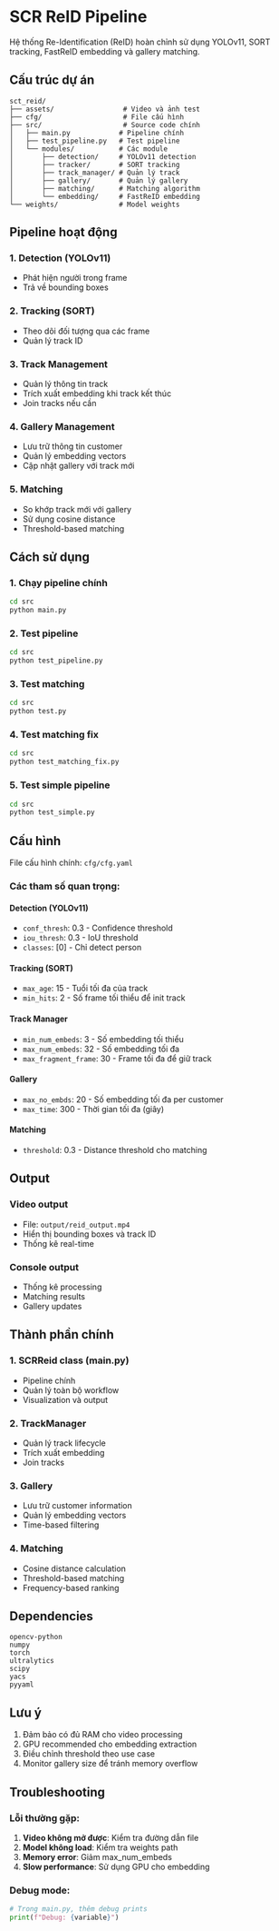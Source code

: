 # SCR ReID Pipeline

Hệ thống Re-Identification (ReID) hoàn chỉnh sử dụng YOLOv11, SORT tracking, FastReID embedding và gallery matching.

## Cấu trúc dự án

```
sct_reid/
├── assets/                 # Video và ảnh test
├── cfg/                    # File cấu hình
├── src/                    # Source code chính
│   ├── main.py            # Pipeline chính
│   ├── test_pipeline.py   # Test pipeline
│   └── modules/           # Các module
│       ├── detection/     # YOLOv11 detection
│       ├── tracker/       # SORT tracking
│       ├── track_manager/ # Quản lý track
│       ├── gallery/       # Quản lý gallery
│       ├── matching/      # Matching algorithm
│       └── embedding/     # FastReID embedding
└── weights/               # Model weights
```

## Pipeline hoạt động

### 1. Detection (YOLOv11)
- Phát hiện người trong frame
- Trả về bounding boxes

### 2. Tracking (SORT)
- Theo dõi đối tượng qua các frame
- Quản lý track ID

### 3. Track Management
- Quản lý thông tin track
- Trích xuất embedding khi track kết thúc
- Join tracks nếu cần

### 4. Gallery Management
- Lưu trữ thông tin customer
- Quản lý embedding vectors
- Cập nhật gallery với track mới

### 5. Matching
- So khớp track mới với gallery
- Sử dụng cosine distance
- Threshold-based matching

## Cách sử dụng

### 1. Chạy pipeline chính
```bash
cd src
python main.py
```

### 2. Test pipeline
```bash
cd src
python test_pipeline.py
```

### 3. Test matching
```bash
cd src
python test.py
```

### 4. Test matching fix
```bash
cd src
python test_matching_fix.py
```

### 5. Test simple pipeline
```bash
cd src
python test_simple.py
```

## Cấu hình

File cấu hình chính: `cfg/cfg.yaml`

### Các tham số quan trọng:

#### Detection (YOLOv11)
- `conf_thresh`: 0.3 - Confidence threshold
- `iou_thresh`: 0.3 - IoU threshold
- `classes`: [0] - Chỉ detect person

#### Tracking (SORT)
- `max_age`: 15 - Tuổi tối đa của track
- `min_hits`: 2 - Số frame tối thiểu để init track

#### Track Manager
- `min_num_embeds`: 3 - Số embedding tối thiểu
- `max_num_embeds`: 32 - Số embedding tối đa
- `max_fragment_frame`: 30 - Frame tối đa để giữ track

#### Gallery
- `max_no_embds`: 20 - Số embedding tối đa per customer
- `max_time`: 300 - Thời gian tối đa (giây)

#### Matching
- `threshold`: 0.3 - Distance threshold cho matching

## Output

### Video output
- File: `output/reid_output.mp4`
- Hiển thị bounding boxes và track ID
- Thống kê real-time

### Console output
- Thống kê processing
- Matching results
- Gallery updates

## Thành phần chính

### 1. SCRReid class (main.py)
- Pipeline chính
- Quản lý toàn bộ workflow
- Visualization và output

### 2. TrackManager
- Quản lý track lifecycle
- Trích xuất embedding
- Join tracks

### 3. Gallery
- Lưu trữ customer information
- Quản lý embedding vectors
- Time-based filtering

### 4. Matching
- Cosine distance calculation
- Threshold-based matching
- Frequency-based ranking

## Dependencies

```
opencv-python
numpy
torch
ultralytics
scipy
yacs
pyyaml
```

## Lưu ý

1. Đảm bảo có đủ RAM cho video processing
2. GPU recommended cho embedding extraction
3. Điều chỉnh threshold theo use case
4. Monitor gallery size để tránh memory overflow

## Troubleshooting

### Lỗi thường gặp:
1. **Video không mở được**: Kiểm tra đường dẫn file
2. **Model không load**: Kiểm tra weights path
3. **Memory error**: Giảm max_num_embeds
4. **Slow performance**: Sử dụng GPU cho embedding

### Debug mode:
```python
# Trong main.py, thêm debug prints
print(f"Debug: {variable}")
``` 